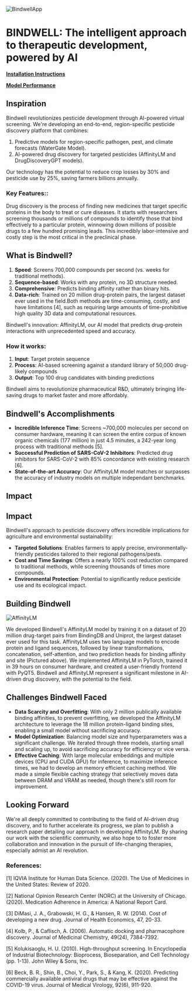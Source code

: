 ![BindwellApp](media/BindwellApp.png)

# **BINDWELL: The intelligent approach to therapeutic development, powered by AI**

[**Installation Instructions**](docs/Installation.md)

[**Model Performance**](docs/Validation.md)

**Inspiration**
---------------

Bindwell revolutionizes pesticide development through AI-powered virtual screening. We're developing an end-to-end, region-specific pesticide discovery platform that combines:

1. Predictive models for region-specific pathogen, pest, and climate forecasts (WaterGate Model).
2. AI-powered drug discovery for targeted pesticides (AffinityLM and DrugDiscoveryGPT models).

Our technology has the potential to reduce crop losses by 30% and pesticide use by 25%, saving farmers billions annually.

### **Key Features:**: 

Drug discovery is the process of finding new medicines that target specific proteins in the body to treat or cure diseases. It starts with researchers screening thousands or millions of compounds to identify those that bind effectively to a particular protein, winnowing down millions of possible drugs to a few hundred promising leads. This incredibly labor-intensive and costly step is the most critical in the preclinical phase.

**What is Bindwell?**
---------------

1. **Speed**: Screens 700,000 compounds per second (vs. weeks for traditional methods).
2. **Sequence-based**: Works with any protein, no 3D structure needed.
3. **Comprehensive**: Predicts binding affinity rather than binary hits.
4. **Data-rich**: Trained on 20 million drug-protein pairs, the largest dataset ever used in the field.Both methods are time-consuming, costly, and have limitations [4], such as requiring large amounts of time-prohibitive high quality 3D data and computational resources.

Bindwell's innovation: AffinityLM, our AI model that predicts drug-protein interactions with unprecedented speed and accuracy.

### **How it works:**

1. **Input**: Target protein sequence
2. **Process**: AI-based screening against a standard library of 50,000 drug-likely compounds
3. **Output**: Top 100 drug candidates with binding predictions

Bindwell aims to revolutionize pharmaceutical R&D, ultimately bringing life-saving drugs to market faster and more affordably.

**Bindwell's Accomplishments**
---------------------------------

* **Incredible Inference Time**: Screens ~700,000 molecules per second on consumer hardware, meaning it can screen the entire corpus of known organic chemicals (177 million) in just 4.5 minutes, a 242-year long process with traditional methods [5].
* **Successful Prediction of SARS-CoV-2 Inhibitors**: Predicted drug inhibitors for SARS-CoV-2 with 85% concordance with existing research [6].
* **State-of-the-art Accuracy**: Our AffinityLM model matches or surpasses the accuracy of industry models on multiple independant benchmarks.

**Impact**
---------------

## **Impact**

Bindwell's approach to pesticide discovery offers incredible implications for agriculture and environmental sustainability:

* **Targeted Solutions**: Enables farmers to apply precise, environmentally-friendly pesticides tailored to their regional pathogens/pests.
* **Cost and Time Savings**: Offers a nearly 100% cost reduction compared to traditional methods, while screening thousands of times more compounds.
* **Environmental Protection**: Potential to significantly reduce pesticide use and its ecological impact.


**Building Bindwell**
-------------------

![AffinityLM](media/AffinityLM.png)

We developed Bindwell's AffinityLM model by training it on a dataset of 20 million drug-target pairs from BindingDB and Uniprot, the largest dataset ever used for this task. AffinityLM uses two language models to encode protein and ligand sequences, followed by linear transformations, concatenation, self-attention, and two prediction heads for binding affinity and site (Pictured above). We implemented AffinityLM in PyTorch, trained it in 39 hours on consumer hardware, and created a user-friendly frontend with PyQT5. Bindwell and AffinityLM represent a significant milestone in AI-driven drug discovery, with the potential to the field.

**Challenges Bindwell Faced**
-----------------------

* **Data Scarcity and Overfitting**: With only 2 million publically available binding affinities, to prevent overfitting, we developed the AffinityLM architecture to leverage the 18 million protein-ligand binding sites, enabling a small model without sacrificing accuracy.
* **Model Optimization**: Balancing model size and hyperparameters was a significant challenge. We iterated through three models, starting small and scaling up, to avoid sacrificing accuracy for efficiency or vice versa.
* **Effective Caching**: With large molecular embeddings and multiple devices (CPU and CUDA GPU) for inference, to maximize inference times, we had to develop an memory efficient caching method. We made a simple flexible caching strategy that selectively moves data between DRAM and VRAM as needed, though there's still room for improvement. 

**Looking Forward**
---------------------------

We're all deeply committed to contributing to the field of AI-driven drug discovery, and to further accelerate its progress, we plan to publish a research paper detailing our approach in developing AffinityLM. By sharing our work with the scientific community, we also hope to to foster more collaboration and innovation in the pursuit of life-changing therapies, especially admist an AI revolution.

### References:

[1] IQVIA Institute for Human Data Science. (2020). The Use of Medicines in the United States: Review of 2020.

[2] National Opinion Research Center (NORC) at the University of Chicago. (2020). Medication Adherence in America: A National Report Card.

[3] DiMasi, J. A., Grabowski, H. G., & Hansen, R. W. (2014). Cost of developing a new drug. Journal of Health Economics, 47, 20-33.

[4] Kolb, P., & Caflisch, A. (2006). Automatic docking and pharmacophore discovery. Journal of Medicinal Chemistry, 49(24), 7384-7392.

[5] Kolukisaoglu, H. U. (2010). High-throughput screening. In Encyclopedia of Industrial Biotechnology: Bioprocess, Bioseparation, and Cell Technology (pp. 1-13). John Wiley & Sons, Inc.

[6] Beck, B. R., Shin, B., Choi, Y., Park, S., & Kang, K. (2020). Predicting commercially available antiviral drugs that may be effective against the COVID-19 virus. Journal of Medical Virology, 92(6), 911-920.
